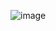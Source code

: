 

![image](https://user-images.githubusercontent.com/76823502/188725559-807bdc0f-dac2-4289-bfce-ae8872cc351d.png)

